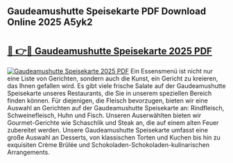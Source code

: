 ## Gaudeamushutte Speisekarte PDF Download Online 2025 A5yk2

# <h2><a href="http://gc844o.nevu.top/?p=Gaudeamushutte+Speisekarte">🔗 👉🔴 Gaudeamushutte Speisekarte 2025 PDF</a></h2>

[![Gaudeamushutte Speisekarte 2025 PDF](https://i.imgur.com/dBaPXMq.png)](http://gc844o.nevu.top/?p=Gaudeamushutte+Speisekarte)
Ein Essensmenü ist nicht nur eine Liste von Gerichten, sondern auch die Kunst, ein Gericht zu kreieren, das Ihnen gefallen wird. Es gibt viele frische Salate auf der Gaudeamushutte Speisekarte unseres Restaurants, die Sie in unserem speziellen Bereich finden können. Für diejenigen, die Fleisch bevorzugen, bieten wir eine Auswahl an Gerichten auf der Gaudeamushutte Speisekarte an: Rindfleisch, Schweinefleisch, Huhn und Fisch. Unseren Auserwählten bieten wir Gourmet-Gerichte wie Schaschlik und Steak an, die auf einem alten Feuer zubereitet werden. Unsere Gaudeamushutte Speisekarte umfasst eine große Auswahl an Desserts, von klassischen Torten und Kuchen bis hin zu exquisiten Crème Brûlée und Schokoladen-Schokoladen-kulinarischen Arrangements.
